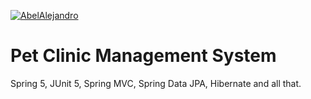 [![AbelAlejandro](https://circleci.com/gh/AbelAlejandro/sfg-petclinic.svg?style=shield)](https://circleci.com/gh/AbelAlejandro/sfg-petclinic)

# Pet Clinic Management System
Spring 5, JUnit 5, Spring MVC, Spring Data JPA, Hibernate and all that.
